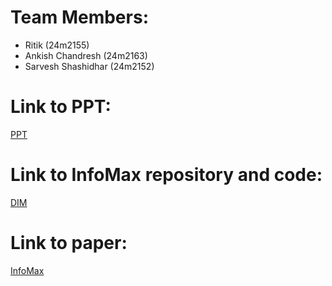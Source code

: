 # Team Members:
* Ritik (24m2155)
* Ankish Chandresh (24m2163)
* Sarvesh Shashidhar (24m2152)

# Link to PPT:
[PPT]([https://docs.google.com/presentation/d/1BMU7EviwuHqcDCnZIZ4YmI8hsJqJNlhSFbIxaF6y_-s/edit?usp=sharing](https://docs.google.com/presentation/d/1i76XOqfET12ESHSeBRUYs8PvtjG_VNKU/edit?usp=sharing&ouid=114934814575753620379&rtpof=true&sd=true))

# Link to InfoMax repository and code:
[DIM](https://github.com/jenkspt/deepinfomax/tree/master)

# Link to paper:
[InfoMax](https://arxiv.org/pdf/1808.06670)

